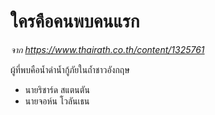 ---
---

# ใครคือคนพบคนแรก

_จาก <https://www.thairath.co.th/content/1325761>_

ผู้ที่พบคือน้ำดำน้ำกู้ภัยในถ้ำชาวอังกฤษ

- นายริชาร์ด สแตนตัน
- นายจอห์น โวลันเธน
